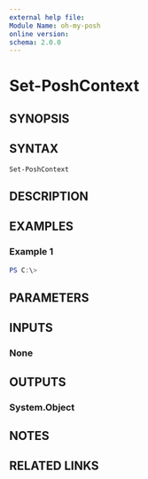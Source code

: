 ```yaml
---
external help file:
Module Name: oh-my-posh
online version:
schema: 2.0.0
---
```


# Set-PoshContext

## SYNOPSIS


## SYNTAX

```
Set-PoshContext
```

## DESCRIPTION


## EXAMPLES

### Example 1
```powershell
PS C:\> 
```



## PARAMETERS

## INPUTS

### None

## OUTPUTS

### System.Object
## NOTES

## RELATED LINKS
